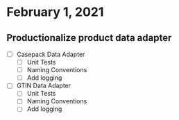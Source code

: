 # February 1, 2021

## Productionalize product data adapter

- [ ] Casepack Data Adapter
  - [ ] Unit Tests
  - [ ] Naming Conventions
  - [ ] Add logging
- [ ] GTIN Data Adapter
  - [ ] Unit Tests
  - [ ] Naming Conventions
  - [ ] Add logging